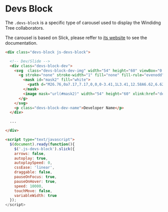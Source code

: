 # Devs Block

The `.devs-block` is a specific type of carousel used to display the Windidng Tree collaborators.

The carousel is based on Slick, please reffer to [its website](http://kenwheeler.github.io/slick/) to see the documentation.

<!-- STORY -->

```html
<div class="devs-block js-devs-block">

  <!-- Dev/Slide -->
  <div class="devs-block-dev">
    <svg  class="devs-block-dev-img" width="54" height="60" viewBox="0 0 54 60" xmlns="http://www.w3.org/2000/svg" >
      <g stroke="none" stroke-width="1" fill="none" fill-rule="evenodd">
        <mask id="mask2" fill="white">
          <path d="M26.76,0a7.17,7.17,0,0,0-3.41,1L3.41,12.58A6.62,6.62,0,0,0,0,18.39V41.61a6.72,6.72,0,0,0,3.41,5.81L23.35,59a7.4,7.4,0,0,0,3.41,1,7.9,7.9,0,0,0,3.89-1L50.59,47.42A6.76,6.76,0,0,0,54,41.61V18.39a6.66,6.66,0,0,0-3.41-5.81L30.65,1A7.7,7.7,0,0,0,26.76,0Z" id="path2"></path>
        </mask>
        <image mask="url(#mask2)" width="54" height="60" xlink:href="developer.img"></image>
      </g>
    </svg>
    <p class="devs-block-dev-name">Developer Name</p>
  </div>

  ...

</div>

<script type="text/javascript">
  $(document).ready(function(){
    $('.js-devs-block').slick({
    arrows: false,
    autoplay: true,
    autoplaySpeed: 0,
    cssEase: 'linear',
    draggable: false,
    pauseOnFocus: true,
    pauseOnHover: true,
    speed: 10000,
    touchMove: false,
    variableWidth: true
  });
</script>

```